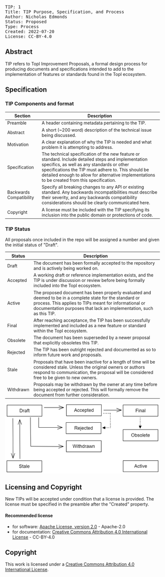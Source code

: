 <pre>
TIP: 1
Title: TIP Purpose, Specification, and Process
Author: Nicholas Edmonds <n.edmonds@topl.me>
Status: Proposed
Type: Process
Created: 2022-07-20
License: CC-BY-4.0
</pre>

## Abstract
TIP refers to Topl Improvement Proposals, a formal design process for producing documents and specifications intended to add to the implementation of features or standards found in the Topl ecosystem. 

## Specification

### TIP Components and format

| Section                 | Description                                                                                                                                                                                                                                                                                              |
| ----------------------- | -------------------------------------------------------------------------------------------------------------------------------------------------------------------------------------------------------------------------------------------------------------------------------------------------------- |
| Preamble                | A header containing metadata pertaining to the TIP.                                                                                                                                                                                                                                                      |
| Abstract                | A short (~200 word) description of the technical issue being discussed.                                                                                                                                                                                                                                  |
| Motivation              | A clear explanation of why the TIP is needed and what problem it is attempting to address.                                                                                                                                                                                                               |
| Specification           | The technical specification of the new feature or standard. Include detailed steps and implementation specifics, as well as any standards or other specifications the TIP must adhere to. This should be detailed enough to allow for alternative implementations to be created from this specification. |
| Backwards Compatibility | Specify all breaking changes to any API or existing standard. Any backwards incompatibilities must describe their severity, and any backwards compatibility considerations should be clearly communicated here.                                                                                          |
| Copyright               | A license must be included with the TIP specifying its inclusion into the public domain or protections of code. |


### TIP Status

All proposals once included in the repo will be assigned a number and given the initial status of "Draft". 

| Status    | Description                                                                                                                                                                                                                               |
| --------- | ----------------------------------------------------------------------------------------------------------------------------------------------------------------------------------------------------------------------------------------- |
| Draft     | The document has been formally accepted to the repository and is actively being worked on.                                                                                                                                                |
| Accepted  | A working draft or reference implementation exists, and the TIP is under discussion or review before being formally included into the Topl ecosystem.                                                                                     |
| Active    | The proposed document has been properly evaluated and deemed to be in a complete state for the standard or process. This applies to TIPs meant for informational or documentation purposes that lack an implementation, such as this TIP. |
| Final     | After reaching acceptance, the TIP has been successfully implemented and included as a new feature or standard within the Topl ecosystem.                                                                                                 |
| Obsolete  | The document has been superseded by a newer proposal that explicitly obsoletes this TIP.                                                                                                                                                  |
| Rejected  | The TIP has been outright rejected and documented as so to inform future work and proposals.                                                                                                                                              |
| Stale     | Proposals that have been inactive for a length of time will be considered stale. Unless the original owners or authors respond to communication, the proposal will be considered free to be given to new owners.                          |
| Withdrawn | Proposals may be withdrawn by the owner at any time before being accepted or rejected. This will formally remove the document from further consideration. |

![Process for defining and accepting new TIPs](TIP-0001-process.png)


## Licensing and Copyright
New TIPs will be accepted under condition that a license is provided. The license must be specified in the preamble after the "Created" property.

#### Recommended license
* for software: [Apache License, version 2.0][apache] - Apache-2.0
* for documentation: [Creative Commons Attribution 4.0 International License][cc-by] - CC-BY-4.0

## Copyright

This work is licensed under a
[Creative Commons Attribution 4.0 International License][cc-by].

[cc-by]: https://creativecommons.org/licenses/by/4.0/
[apache]: https://www.apache.org/licenses/LICENSE-2.0